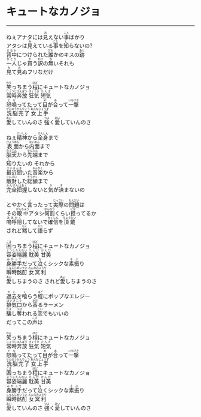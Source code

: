 # キュートなカノジョ
---
<lyric>
ねぇアナタには<ruby>見<rt>み</rt></ruby>えない<ruby>事<rt>こと</rt></ruby>ばかり<br/>&#13;
アタシは<ruby>見<rt>み</rt></ruby>えている<ruby>事<rt>こと</rt></ruby>を<ruby>知<rt>し</rt></ruby>らないの?<br/>&#13;
<ruby>背中<rt>せなか</rt></ruby>につけられた<ruby>誰<rt>だれ</rt></ruby>かのキスの<ruby>跡<rt>あと</rt></ruby><br/>&#13;
<ruby>一人<rt>ひとり</rt></ruby>じゃ<ruby>買<rt>か</rt></ruby>う<ruby>訳<rt>わけ</rt></ruby>の<ruby>無<rt>な</rt></ruby>いそれも<br/>&#13;
<ruby>見<rt>み</rt></ruby>て<ruby>見<rt>み</rt></ruby>ぬフリなだけ<br/>&#13;
<br/>&#13;
<ruby>笑<rt>わら</rt></ruby>っちまう<ruby>程<rt>ほど</rt></ruby>にキュートなカノジョ<br/>&#13;
<ruby>常時奔放<rt>じょうじほんぽう</rt></ruby> <ruby>狂気<rt>きょうき</rt></ruby> <ruby>短気<rt>たんき</rt></ruby><br/>&#13;
<ruby>怒鳴<rt>どな</rt></ruby>ってたって<ruby>目<rt>め</rt></ruby>が<ruby>合<rt>あ</rt></ruby>って<ruby>一撃<rt>いちげき</rt></ruby><br/>&#13;
<ruby>洗脳完了<rt>せんのうかんりょう</rt></ruby> <ruby>女上手<rt>おんなじょうず</rt></ruby><br/>&#13;
<ruby>愛<rt>あい</rt></ruby>していんのさ <ruby>強<rt>つよ</rt></ruby>く<ruby>愛<rt>あい</rt></ruby>していんのさ<br/>&#13;
<br/>&#13;
ねぇ<ruby>精神<rt>せいしん</rt></ruby>から<ruby>全身<rt>ぜんしん</rt></ruby>まで<br/>&#13;
<ruby>表面<rt>ひょうめん</rt></ruby>から<ruby>内面<rt>ないめん</rt></ruby>まで<br/>&#13;
<ruby>脳天<rt>のうてん</rt></ruby>から<ruby>先端<rt>せんたん</rt></ruby>まで<br/>&#13;
<ruby>知<rt>し</rt></ruby>りたいの それから<br/>&#13;
<ruby>最近聞<rt>さいきんき</rt></ruby>いた<ruby>音楽<rt>おんがく</rt></ruby>から<br/>&#13;
<ruby>散財<rt>さんざい</rt></ruby>した<ruby>総額<rt>そうがく</rt></ruby>まで<br/>&#13;
<ruby>完全把握<rt>かんぜんはあく</rt></ruby>しないと<ruby>気<rt>き</rt></ruby>が<ruby>済<rt>す</rt></ruby>まないの<br/>&#13;
<br/>&#13;
とやかく<ruby>言<rt>い</rt></ruby>ったって<ruby>実際<rt>じっさい</rt></ruby>の<ruby>問題<rt>もんだい</rt></ruby>は<br/>&#13;
その<ruby>眼中<rt>がんちゅう</rt></ruby>アタシ<ruby>何割<rt>なんわり</rt></ruby>くらい<ruby>担<rt>にな</rt></ruby>ってるか<br/>&#13;
<ruby>嗚呼隠<rt>ああかく</rt></ruby>してないで<ruby>確信<rt>かくしん</rt></ruby>を<ruby>頂戴<rt>ちょうだい</rt></ruby><br/>&#13;
されど<ruby>黙<rt>もく</rt></ruby>して<ruby>語<rt>かた</rt></ruby>らず<br/>&#13;
<br/>&#13;
<ruby>困<rt>こま</rt></ruby>っちまう<ruby>程<rt>ほど</rt></ruby>にキュートなカノジョ<br/>&#13;
<ruby>容姿端麗<rt>ようしたんれい</rt></ruby> <ruby>耽美<rt>たんび</rt></ruby> <ruby>甘美<rt>かんび</rt></ruby><br/>&#13;
<ruby>身勝手<rt>みがって</rt></ruby>だって<ruby>泣<rt>な</rt></ruby>くシックな<ruby>素振<rt>そぶ</rt></ruby>り<br/>&#13;
<ruby>瞬時酩酊<rt>しゅんじめいてい</rt></ruby> <ruby>女冥利<rt>おんなみょうり</rt></ruby><br/>&#13;
<ruby>愛<rt>あい</rt></ruby>しちまうのさ されど<ruby>愛<rt>あい</rt></ruby>しちまうのさ<br/>&#13;
<br/>&#13;
<ruby>過去<rt>かこ</rt></ruby>を<ruby>喰<rt>く</rt></ruby>らう<ruby>程<rt>ほど</rt></ruby>にポップなエレジー<br/>&#13;
<ruby>排気口<rt>はいきこう</rt></ruby>から<ruby>香<rt>かお</rt></ruby>るラーメン<br/>&#13;
<ruby>騙<rt>だま</rt></ruby>し<ruby>奪<rt>うば</rt></ruby>われる<ruby>恋<rt>こい</rt></ruby>でもいいの<br/>&#13;
だってこの<ruby>声<rt>こえ</rt></ruby>は<br/>&#13;
<br/>&#13;
<ruby>笑<rt>わら</rt></ruby>っちまう<ruby>程<rt>ほど</rt></ruby>にキュートなカノジョ<br/>&#13;
<ruby>常時奔放<rt>じょうじほんぽう</rt></ruby> <ruby>狂気<rt>きょうき</rt></ruby> <ruby>短気<rt>たんき</rt></ruby><br/>&#13;
<ruby>怒鳴<rt>どな</rt></ruby>ってたって<ruby>目<rt>め</rt></ruby>が<ruby>合<rt>あ</rt></ruby>って<ruby>一撃<rt>いちげき</rt></ruby><br/>&#13;
<ruby>洗脳完了<rt>せんのうかんりょう</rt></ruby> <ruby>女上手<rt>おんなじょうず</rt></ruby><br/>&#13;
<ruby>困<rt>こま</rt></ruby>っちまう<ruby>程<rt>ほど</rt></ruby>にキュートなカノジョ<br/>&#13;
<ruby>容姿端麗<rt>ようしたんれい</rt></ruby> <ruby>耽美<rt>たんび</rt></ruby> <ruby>甘美<rt>かんび</rt></ruby><br/>&#13;
<ruby>身勝手<rt>みがって</rt></ruby>だって<ruby>泣<rt>な</rt></ruby>くシックな<ruby>素振<rt>そぶ</rt></ruby>り<br/>&#13;
<ruby>瞬時酩酊<rt>しゅんじめいてい</rt></ruby> <ruby>女冥利<rt>おんなみょうり</rt></ruby><br/>&#13;
<ruby>愛<rt>あい</rt></ruby>していんのさ <ruby>強<rt>つよ</rt></ruby>く<ruby>愛<rt>あい</rt></ruby>していんのさ<br/>&#13;
</lyric>

